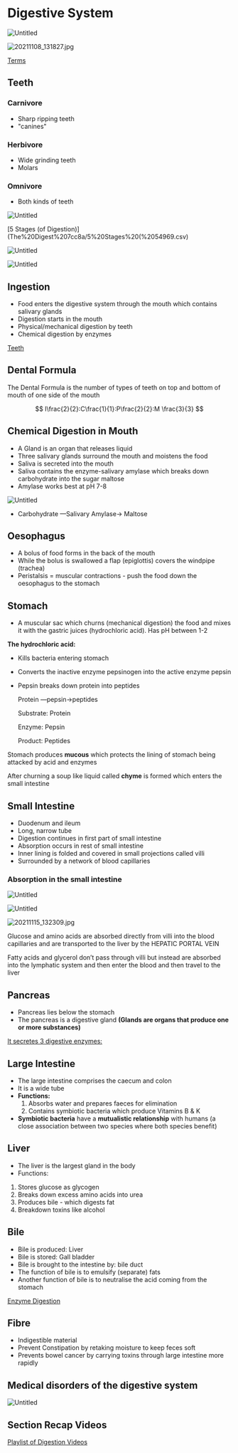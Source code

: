 # Digestive System

![Untitled](The%20Digest%207cc8a/Untitled.png)

![20211108_131827.jpg](The%20Digest%207cc8a/20211108_131827.jpg)

[Terms](The%20Digest%207cc8a/Terms%20a0cfc.csv)

## Teeth

### Carnivore

- Sharp ripping teeth
- "canines"

### Herbivore

- Wide grinding teeth
- Molars

### Omnivore

- Both kinds of teeth

![Untitled](The%20Digest%207cc8a/Untitled%201.png)

[5 Stages (of Digestion)](The%20Digest%207cc8a/5%20Stages%20(%2054969.csv)

![Untitled](The%20Digest%207cc8a/Untitled%202.png)

![Untitled](The%20Digest%207cc8a/Untitled%203.png)

## Ingestion

- Food enters the digestive system through the mouth which contains salivary glands
- Digestion starts in the mouth
- Physical/mechanical digestion by teeth
- Chemical digestion by enzymes

[Teeth](The%20Digest%207cc8a/Teeth%2098b85.csv)

## Dental Formula

The Dental Formula is the number of types of teeth on top and bottom of mouth of one side of the mouth

$$
I\frac{2}{2}:C\frac{1}{1}:P\frac{2}{2}:M
\frac{3}{3}
$$

## Chemical Digestion in Mouth

- A Gland is an organ that releases liquid
- Three salivary glands surround the mouth and moistens the food
- Saliva is secreted into the mouth
- Saliva contains the enzyme-salivary amylase which breaks down carbohydrate into the sugar maltose
- Amylase works best at pH 7-8

![Untitled](The%20Digest%207cc8a/Untitled%204.png)

- Carbohydrate —Salivary Amylase→ Maltose

## Oesophagus

- A bolus of food forms in the back of the mouth
- While the bolus is swallowed a flap (epiglottis) covers the windpipe (trachea)
- Peristalsis = muscular contractions - push the food down the oesophagus to the stomach

## Stomach

- A muscular sac which churns (mechanical digestion) the food and mixes it with the gastric juices (hydrochloric acid). Has pH between 1-2

**The hydrochloric acid:**

- Kills bacteria entering stomach
- Converts the inactive enzyme pepsinogen into the active enzyme pepsin
- Pepsin breaks down protein into peptides
    
    Protein —pepsin→peptides
    
    Substrate: Protein
    
    Enzyme: Pepsin
    
    Product: Peptides
    

Stomach produces **mucous** which protects the lining of stomach being attacked by acid and enzymes

After churning a soup like liquid called **chyme** is formed which enters the small intestine

## Small Intestine

- Duodenum and ileum
- Long, narrow tube
- Digestion continues in first part of small intestine
- Absorption occurs in rest of small intestine
- Inner lining is folded and covered in small projections called villi
- Surrounded by a network of blood capillaries

### Absorption in the small intestine

![Untitled](The%20Digest%207cc8a/Untitled%205.png)

![Untitled](The%20Digest%207cc8a/Untitled%206.png)

![20211115_132309.jpg](The%20Digest%207cc8a/20211115_132309.jpg)

Glucose and amino acids are absorbed directly from villi into the blood capillaries and are transported to the liver by the HEPATIC PORTAL VEIN

Fatty acids and glycerol don’t pass through villi but instead are absorbed into the lymphatic system and then enter the blood and then travel to the liver

## Pancreas

- Pancreas lies below the stomach
- The pancreas is a digestive gland **(Glands are organs that produce one or more substances)**

[It secretes 3 digestive enzymes:](The%20Digest%207cc8a/It%20secrete%20bca5d.csv)

## Large Intestine

- The large intestine comprises the caecum and colon
- It is a wide tube
- **Functions:**
    1. Absorbs water and prepares faeces for elimination
    2. Contains symbiotic bacteria which produce Vitamins B & K
- **Symbiotic bacteria** have a **mutualistic relationship** with humans (a close association between two species where both species benefit)

## Liver

- The liver is the largest gland in the body
- Functions:
1. Stores glucose as glycogen
2. Breaks down excess amino acids into urea
3. Produces bile - which digests fat
4. Breakdown toxins like alcohol

## Bile

- Bile is produced: Liver
- Bile is stored: Gall bladder
- Bile is brought to the intestine by: bile duct
- The function of bile is to emulsify (separate) fats
- Another function of bile is to neutralise the acid coming from the stomach

[Enzyme Digestion](The%20Digest%207cc8a/Enzyme%20Dig%208c3b8.csv)

## Fibre

- Indigestible material
- Prevent Constipation by retaking moisture to keep feces soft
- Prevents bowel cancer by carrying toxins through large intestine more rapidly

## Medical disorders of the digestive system

![Untitled](The%20Digest%207cc8a/Untitled%207.png)

## Section Recap Videos

[Playlist of Digestion Videos](https://youtube.com/playlist?list=PLgPhtu6xzA1f8KQq93toswwxqF5SZ0Zhu)
